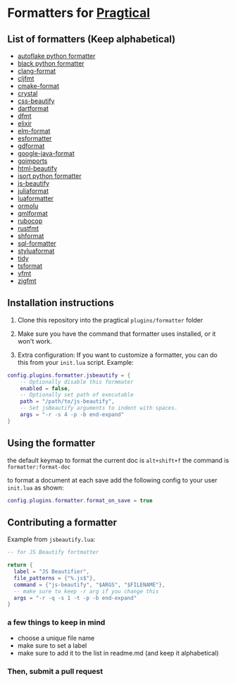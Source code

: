 # Formatters for [Pragtical](https://github.com/pragtical/pragtical)

## List of formatters (Keep alphabetical)
- [autoflake python formatter](https://pypi.org/project/autoflake/)
- [black python formatter](https://pypi.org/project/black/)
- [clang-format](https://clang.llvm.org/docs/ClangFormat.html)
- [cljfmt](https://github.com/weavejester/cljfmt)
- [cmake-format](https://github.com/cheshirekow/cmake_format)
- [crystal](https://man.archlinux.org/man/crystal.1.en)
- [css-beautify](https://www.npmjs.com/package/js-beautify)
- [dartformat](https://dart.dev/tools/dart-format)
- [dfmt](https://github.com/dlang-community/dfmt)
- [elixir](https://hexdocs.pm/mix/main/Mix.Tasks.Format.html)
- [elm-format](https://github.com/avh4/elm-format)
- [esformatter](https://github.com/millermedeiros/esformatter/)
- [gdformat](https://github.com/Scony/godot-gdscript-toolkit)
- [google-java-format](https://github.com/google/google-java-format)
- [goimports](https://pkg.go.dev/golang.org/x/tools/cmd/goimports)
- [html-beautify](https://www.npmjs.com/package/html-beautify)
- [isort python formatter](https://pypi.org/project/isort/)
- [js-beautify](https://www.npmjs.com/package/js-beautify)
- [juliaformat](https://github.com/domluna/JuliaFormatter.jl)
- [luaformatter](https://github.com/Koihik/LuaFormatter)
- [ormolu](https://github.com/tweag/ormolu)
- [qmlformat](https://github.com/qt/qtdeclarative)
- [rubocop](https://github.com/rubocop/rubocop)
- [rustfmt](https://github.com/rust-lang/rustfmt)
- [shformat](https://github.com/mvdan/sh)
- [sql-formatter](https://github.com/sql-formatter-org/sql-formatter)
- [styluaformat](https://github.com/JohnnyMorganz/StyLua)
- [tidy](https://www.html-tidy.org/)
- [tsformat](https://github.com/vvakame/typescript-formatter)
- [vfmt](https://github.com/vlang/v)
- [zigfmt](https://ziglang.org)

## Installation instructions

1. Clone this repository into the pragtical `plugins/formatter` folder

2. Make sure you have the command that formatter uses installed, or it won't work.

3. Extra configuration:
    If you want to customize a formatter, you can do this from your `init.lua`
    script. Example:
```lua
config.plugins.formatter.jsbeautify = {
    -- Optionally disable this formmater
    enabled = false,
    -- Optionally set path of executable
    path = "/path/to/js-beautify",
    -- Set jsBeautify arguments to indent with spaces.
    args = "-r -s 4 -p -b end-expand"
}
```

## Using the formatter
the default keymap to format the current doc is `alt+shift+f`
the command is `formatter:format-doc`

to format a document at each save add the following config to
your user `init.lua` as shown:
```lua
config.plugins.formatter.format_on_save = true
```

## Contributing a formatter

Example from `jsbeautify.lua`:
```lua
-- for JS Beautify fortmatter

return {
  label = "JS Beautifier",
  file_patterns = {"%.js$"},
  command = {"js-beautify", "$ARGS", "$FILENAME"},
  -- make sure to keep -r arg if you change this
  args = "-r -q -s 1 -t -p -b end-expand"
}
```

### a few things to keep in mind
- choose a unique file name
- make sure to set a label
- make sure to add it to the list in readme.md (and keep it alphabetical)

### Then, submit a pull request
